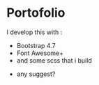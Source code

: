 # Portofolio
 
I develop this with :
  + Bootstrap 4.7
  + Font Awesome+
  + and some scss that i build
 - any suggest?
